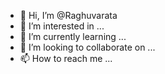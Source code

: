 - 👋 Hi, I’m @Raghuvarata
- 👀 I’m interested in ...
- 🌱 I’m currently learning ...
- 💞️ I’m looking to collaborate on ...
- 📫 How to reach me ...

<!---
Raghuvarata/Raghuvarata is a ✨ special ✨ repository because its `README.md` (this file) appears on your GitHub profile.
You can click the Preview link to take a look at your changes.
--->
